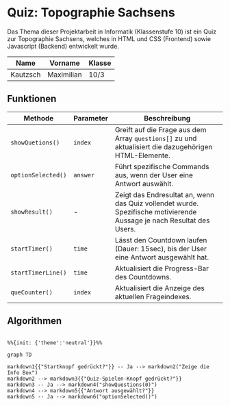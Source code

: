 # Quiz: Topographie Sachsens

Das Thema dieser Projektarbeit in Informatik (Klassenstufe 10) ist ein Quiz zur Topographie Sachsens, welches in HTML und CSS (Frontend) sowie Javascript (Backend) entwickelt wurde.

| Name     | Vorname    | Klasse |
| -------- | ---------- | ------ |
| Kautzsch | Maximilian | 10/3   |

## Funktionen

| Methode   | Parameter                   | Beschreibung                                                                                                                               |
| --------- | --------------------------- | ------------------------------------------------------------------------------------------------------------------------------------------ |
| `showQuetions()` | `index` | Greift auf die Frage aus dem Array `questions[]` zu und aktualisiert die dazugehörigen HTML-Elemente. |
| `optionSelected()` | `answer` | Führt spezifische Commands aus, wenn der User eine Antwort auswählt. |
| `showResult()` | - | Zeigt das Endresultat an, wenn das Quiz vollendet wurde. Spezifische motivierende Aussage je nach Resultat des Users. |
| `startTimer()` | `time` | Lässt den Countdown laufen (Dauer: 15sec), bis der User eine Antwort ausgewählt hat. |
| `startTimerLine()` | `time` | Aktualisiert die Progress-Bar des Countdowns. |
| `queCounter()` | `index` | Aktualisiert die Anzeige des aktuellen Frageindexes. |

## Algorithmen

```mermaid

%%{init: {'theme':'neutral'}}%%

graph TD

markdown1{{"Startknopf gedrückt?"}} -- Ja --> markdown2("Zeige die Info Box")
markdown2 --> markdown3{{"Quiz-Spielen-Knopf gedrückt?"}}
markdown3 -- Ja --> markdown4("showQuestions(0)")
markdown4 --> markdown5{{"Antwort ausgewählt?"}}
markdown5 -- Ja --> markdown6("optionSelected()")
```

